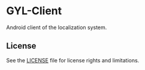 # GYL-Client

Android client of the localization system.

## License

See the [LICENSE](./LICENSE) file for license rights and limitations.
